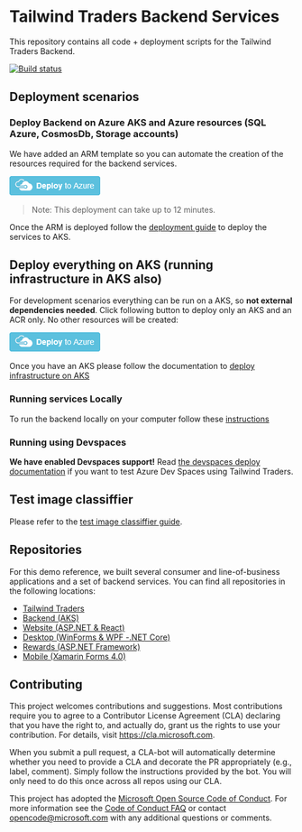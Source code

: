 # Tailwind Traders Backend Services

This repository contains all code + deployment scripts for the Tailwind Traders Backend.

[![Build status](https://dev.azure.com/TailwindTraders/Backend/_apis/build/status/Backend-CI)](https://dev.azure.com/TailwindTraders/Backend/_build/latest?definitionId=26)

## Deployment scenarios

### Deploy Backend on Azure AKS and Azure resources (SQL Azure, CosmosDb, Storage accounts)

We have added an ARM template so you can automate the creation of the resources required for the backend services.

<a href="https://portal.azure.com/#create/Microsoft.Template/uri/https%3A%2F%2Fraw.githubusercontent.com%2FMicrosoft%2FTailwindTraders-Backend%2Fmaster%2FDeploy%2Fdeployment.json"><img src="/Documents/Images/deploy-to-azure.png" alt="Deploy to Azure"/></a>

> Note: This deployment can take up to 12 minutes.

Once the ARM is deployed follow the [deployment guide](./Documents/DeploymentGuide.md) to deploy the services to AKS.

## Deploy everything on AKS (running infrastructure in AKS also)

For development scenarios everything can be run on a AKS, so **not external dependencies needed**. Click following button to deploy only an AKS and an ACR only. No other resources will be created:

<a href="https://portal.azure.com/#create/Microsoft.Template/uri/https%3A%2F%2Fraw.githubusercontent.com%2FMicrosoft%2FTailwindTraders-Backend%2Fmaster%2FDeploy%2Fdeployment-only-inf.json"><img src="/Documents/Images/deploy-to-azure.png" alt="Deploy to Azure"/></a>

Once you have an AKS please follow the documentation to [deploy infrastructure on AKS](./Documents/AKS-infrastructure.md)

### Running services Locally

To run the backend locally on your computer follow these [instructions](./Documents/RunLocally.md)

### Running using Devspaces

**We have enabled Devspaces support!** Read [the devspaces deploy documentation](./Documents/Devspaces.md) if you want to test Azure Dev Spaces using Tailwind Traders.

## Test image classiffier

Please refer to the [test image classiffier guide](Documents/TestImageClassiffierGuide.md).

## Repositories

For this demo reference, we built several consumer and line-of-business applications and a set of backend services. You can find all repositories in the following locations:

* [Tailwind Traders](https://github.com/Microsoft/TailwindTraders)
* [Backend (AKS)](https://github.com/Microsoft/TailwindTraders-Backend)
* [Website (ASP.NET & React)](https://github.com/Microsoft/TailwindTraders-Website)
* [Desktop (WinForms & WPF -.NET Core)](https://github.com/Microsoft/TailwindTraders-Desktop)
* [Rewards (ASP.NET Framework)](https://github.com/Microsoft/TailwindTraders-Rewards)
* [Mobile (Xamarin Forms 4.0)](https://github.com/Microsoft/TailwindTraders-Mobile)

## Contributing

This project welcomes contributions and suggestions.  Most contributions require you to agree to a
Contributor License Agreement (CLA) declaring that you have the right to, and actually do, grant us
the rights to use your contribution. For details, visit https://cla.microsoft.com.

When you submit a pull request, a CLA-bot will automatically determine whether you need to provide
a CLA and decorate the PR appropriately (e.g., label, comment). Simply follow the instructions
provided by the bot. You will only need to do this once across all repos using our CLA.

This project has adopted the [Microsoft Open Source Code of Conduct](https://opensource.microsoft.com/codeofconduct/).
For more information see the [Code of Conduct FAQ](https://opensource.microsoft.com/codeofconduct/faq/) or
contact [opencode@microsoft.com](mailto:opencode@microsoft.com) with any additional questions or comments.
